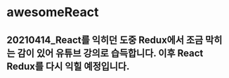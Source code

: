 # awesomeReact
## 20210414_React를 익히던 도중 Redux에서 조금 막히는 감이 있어 유튜브 강의로 습득합니다. 이후 React Redux를 다시 익힐 예정입니다.
